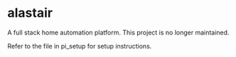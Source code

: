 # alastair
A full stack home automation platform. This project is no longer maintained.

Refer to the file in pi_setup for setup instructions.
